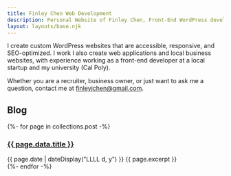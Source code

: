 ```yaml
---
title: Finley Chen Web Development
description: Personal Website of Finley Chen, Front-End WordPress developer. Currently taking freelance projects.
layout: layouts/base.njk
---
```



I create custom WordPress websites that are accessible, responsive, and SEO-optimized. I work  I also create web applications and local business websites, with experience working as a front-end developer at a local startup and my university (Cal Poly). 

Whether you are a recruiter, business owner, or just want to ask me a question, contact me at <a href="mailto:finleyjchen@gmail.com">finleyjchen@gmail.com</a>.



## Blog 
<section class="listing">
{%- for page in collections.post -%}
  <article>
    <h3>
    <a href="{{ page.url }}">{{ page.data.title }}</a>
    </h3>
    <time datetime="{{ page.date }}">{{ page.date | dateDisplay("LLLL d, y") }}</time>
  {{ page.excerpt }}
  </article>
{%- endfor -%}
</section>



<!-- <ul class="listing">
{%- for item in hawksworx.entries.slice(0,5) -%}
  <li>
    <a href="{{ item.link }}">{{ item.title }}</a>
  </li>
{%- endfor -%}
</ul> -->





